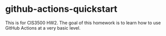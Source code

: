 # github-actions-quickstart

This is for CIS3500 HW2. The goal of this homework is to learn how to use GitHub Actions at a very basic level.
